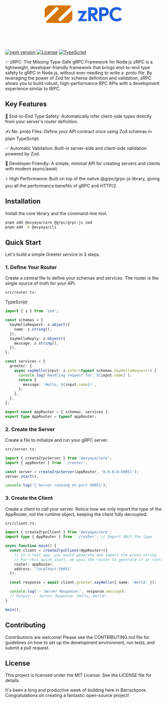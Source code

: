 <p align="center">
<svg data-logo="logo" xmlns="http://www.w3.org/2000/svg" viewBox="0 0 177 42" height="200" width="250" style="flex justify-center items-center">
        <g style="opacity: 1;" id="logogram" transform="translate(63, 41) rotate(180) translate(31.5, 20) scale(1, -1) translate(-31.5, -20)"><path d="M63 29.3506L38.117 5.08907C37.4008 4.39081 36.4402 4 35.44 4C31.9983 4 30.2991 8.18294 32.7659 10.583L59.4712 36.5666C60.7577 37.8183 59.8715 40 58.0765 40H9.65685C8.59599 40 7.57857 39.5786 6.82843 38.8284L1.17157 33.1716C0.421426 32.4214 0 31.404 0 30.3431V10.6484L24.883 34.9109C25.5992 35.6092 26.5598 36 27.5601 36C31.0017 36 32.7009 31.8171 30.2342 29.417L3.52882 3.43345C2.24227 2.18166 3.12849 0 4.92354 0L53.3431 0C54.404 0 55.4214 0.421427 56.1716 1.17157L61.8284 6.82843C62.5786 7.57857 63 8.59599 63 9.65685V29.3506Z" fill="#D6770A"></path></g>
        <g style="opacity: 1;" id="logotype" transform="translate(69, 4)"><path fill="#1f5fe0" d="M27.06 33L6.63 33L6.63 32.33L16.89 16.08Q17.30 15.41 17.97 14.64L17.97 14.64L7.13 14.64L7.13 9.60L27.29 9.60L27.29 10.28L16.93 26.79Q16.57 27.33 16.08 27.96L16.08 27.96L27.06 27.96L27.06 33ZM36.64 33L30.34 33L30.34 1.50L40.52 1.50Q45.83 1.50 48.86 3.95Q51.90 6.41 51.90 11.04L51.90 11.04Q51.90 14.78 49.90 17.07Q47.89 19.37 44.34 20.13L44.34 20.13L53.16 33L45.73 33L39.03 23.01Q38.40 22.07 37.81 20.71L37.81 20.71L36.64 20.71L36.64 33ZM36.64 7.17L36.64 15.05L40.16 15.05Q42.72 15.05 44.11 14.03Q45.51 13.02 45.51 11.09L45.51 11.09Q45.51 9.20 44.11 8.18Q42.72 7.17 40.16 7.17L40.16 7.17L36.64 7.17ZM61.44 33L55.14 33L55.14 1.50L65.76 1.50Q71.07 1.50 74.11 4.00Q77.14 6.50 77.14 11.45L77.14 11.45Q77.14 16.44 74.11 19.01Q71.07 21.57 65.76 21.57L65.76 21.57L61.44 21.57L61.44 33ZM61.44 7.13L61.44 15.90L65.40 15.90Q67.97 15.90 69.36 14.82Q70.75 13.74 70.75 11.49L70.75 11.49Q70.75 9.24 69.36 8.18Q67.97 7.13 65.40 7.13L65.40 7.13L61.44 7.13ZM95.14 33.59L95.14 33.59Q91.63 33.59 88.64 32.33Q85.65 31.07 83.42 28.82Q81.19 26.57 79.96 23.62Q78.72 20.67 78.72 17.30L78.72 17.30Q78.72 13.92 79.91 10.95Q81.11 7.98 83.29 5.73Q85.47 3.48 88.48 2.20Q91.50 0.91 95.14 0.91L95.14 0.91Q99.02 0.91 101.78 2.13Q104.55 3.35 106.66 5.87L106.66 5.87L102.21 9.73Q99.38 6.77 95.14 6.77L95.14 6.77Q92.13 6.77 89.90 8.21Q87.67 9.64 86.46 12.03Q85.25 14.41 85.25 17.30L85.25 17.30Q85.25 20.18 86.46 22.54Q87.67 24.90 89.92 26.32Q92.17 27.73 95.28 27.73L95.28 27.73Q97.58 27.73 99.33 26.97Q101.08 26.20 102.48 24.68L102.48 24.68L107.07 28.59Q105.27 30.75 102.28 32.17Q99.28 33.59 95.14 33.59Z"></path></g>
      </svg></p>

[![npm version](https://img.shields.io/npm/v/zrpc.svg?color=blue&style=flat-square)](https://www.npmjs.com/package/zrpc)
[![License](https://img.shields.io/badge/license-MIT-green.svg?style=flat-square)](LICENSE)
[![TypeScript](https://img.shields.io/badge/TypeScript-Ready-blue?style=flat-square)](https://www.typescriptlang.org/)


✨ zRPC: The Missing Type-Safe gRPC Framework for Node.js
zRPC is a lightweight, developer-friendly framework that brings end-to-end type safety to gRPC in Node.js, without ever needing to write a .proto file. By leveraging the power of Zod for schema definition and validation, zRPC allows you to build robust, high-performance RPC APIs with a development experience similar to tRPC.

## Key Features
🚀 End-to-End Type Safety: Automatically infer client-side types directly from your server's router definition.

✍️ No .proto Files: Define your API contract once using Zod schemas in plain TypeScript.

✅ Automatic Validation: Built-in server-side and client-side validation powered by Zod.

🤝 Developer-Friendly: A simple, minimal API for creating servers and clients with modern async/await.

⚡ High Performance: Built on top of the native @grpc/grpc-js library, giving you all the performance benefits of gRPC and HTTP/2.

## Installation
Install the core library and the command-line tool.

```bash
pnpm add @avyaya/core @grpc/grpc-js zod
pnpm add -D @avyaya/cli
```
## Quick Start
Let's build a simple Greeter service in 3 steps.

### 1. Define Your Router
Create a central file to define your schemas and services. The router is the single source of truth for your API.

```bash
src/router.ts:
```

TypeScript

```typescript
import { z } from 'zod';

const schemas = {
  SayHelloRequest: z.object({
    name: z.string(),
  }),
  SayHelloReply: z.object({
    message: z.string(),
  }),
};

const services = {
  greeter: {
    async sayHello(input: z.infer<typeof schemas.SayHelloRequest>) {
      console.log(`Handling request for: ${input.name}`);
      return {
        message: `Hello, ${input.name}!`,
      };
    },
  },
};

export const appRouter = { schemas, services };
export type AppRouter = typeof appRouter;
```

### 2. Create the Server
Create a file to initialize and run your gRPC server.

```bash
src/server.ts:
```

```typescript
import { createZrpcServer } from '@avyaya/core';
import { appRouter } from './router';

const server = createZrpcServer(appRouter, '0.0.0.0:50051');
server.start();

console.log('🚀 Server running on port 50051');
```
### 3. Create the Client
Create a client to call your server. Notice how we only import the type of the AppRouter, not the runtime object, keeping the client fully decoupled.

```bash
src/client.ts:
```

```typescript
import { createZrpcClient } from '@avyaya/core';
import type { AppRouter } from './router'; // Import ONLY the type

async function main() {
  const client = createZrpcClient<AppRouter>({
    // In a real app, you would generate and import the proto string
    // For this quick start, we pass the router to generate it at runtime.
    router: appRouter,
    address: 'localhost:50051'
  });

  const response = await client.greeter.sayHello({ name: 'World' });

  console.log('✅ Server Response:', response.message);
  // Output: ✅ Server Response: Hello, World!
}

main();
```

## Contributing
Contributions are welcome! Please see the CONTRIBUTING.md file for guidelines on how to set up the development environment, run tests, and submit a pull request.

## License
This project is licensed under the MIT License. See the LICENSE file for details.

It's been a long and productive week of building here in Barrackpore. Congratulations on creating a fantastic open-source project!
